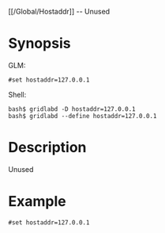[[/Global/Hostaddr]] -- Unused

# Synopsis

GLM:

~~~
#set hostaddr=127.0.0.1
~~~

Shell:

~~~
bash$ gridlabd -D hostaddr=127.0.0.1
bash$ gridlabd --define hostaddr=127.0.0.1
~~~

# Description

Unused

# Example

~~~
#set hostaddr=127.0.0.1
~~~
